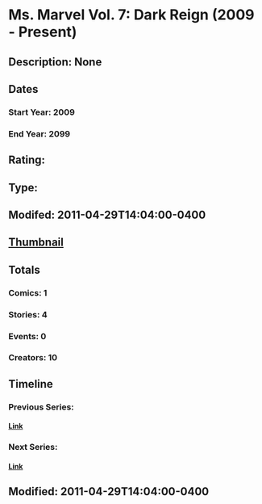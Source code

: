 # Ms. Marvel Vol. 7: Dark Reign (2009 - Present)
## Description: None
## Dates
### Start Year: 2009
### End Year: 2099
## Rating: 
## Type: 
## Modifed: 2011-04-29T14:04:00-0400
## [Thumbnail](http://i.annihil.us/u/prod/marvel/i/mg/5/00/4bb3cd5fdd4bd.jpg)
## Totals
### Comics: 1
### Stories: 4
### Events: 0
### Creators: 10
## Timeline
### Previous Series: 
#### [Link]()
### Next Series: 
#### [Link]()
## Modified: 2011-04-29T14:04:00-0400